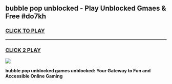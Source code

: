 
## bubble pop unblocked - Play Unblocked Gmaes & Free #do7kh
<h3>
<a href="https://news.freeplayer.one?title=bubble_pop_unblocked&ref=03M">CLICK TO PLAY</a></h3>
<hr>

<h3>
<a href="https://news.freeplayer.one?title=bubble_pop_unblocked&ref=03M">CLICK 2 PLAY</a>
  
</h3>

<a href="https://news.freeplayer.one?title=bubble_pop_unblocked&ref=03M"><img src="https://clearcache.store/games.png"></a>


**bubble pop unblocked games unblocked: Your Gateway to Fun and Accessible Online Gaming**
